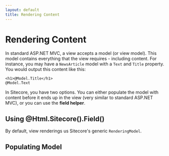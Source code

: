 ```yaml
---
layout: default
title: Rendering Content
---
```


# Rendering Content

In standard ASP.NET MVC, a view accepts a model (or view model). This model contains everything that the view requires - including content. For instance, you may have a ``NewsArticle`` model with a ``Text`` and ``Title`` property. You would output this content like this:

```
<h1>@Model.Title</h1>
@Model.Text
```

In Sitecore, you have two options. You can either populate the model with content before it ends up in the view (very similar to standard ASP.NET MVC), or you can use the **field helper**.

## Using @Html.Sitecore().Field()

By default, view renderings us Sitecore's generic ``RenderingModel``. 

## Populating Model 